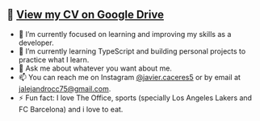 ## 📄 [View my CV on Google Drive](https://drive.google.com/tu-link-aqui)

- 🔭 I’m currently focused on learning and improving my skills as a developer.  
- 🌱 I’m currently learning TypeScript and building personal projects to practice what I learn.  
- 💬 Ask me about whatever you want about me.  
- 📫 You can reach me on Instagram [@javier.caceres5](https://instagram.com/javier.caceres5) or by email at jalejandrocc75@gmail.com.  
- ⚡ Fun fact: I love The Office, sports (specially Los Angeles Lakers and FC Barcelona) and i love to eat.  
